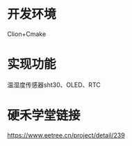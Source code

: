 开发环境
==
Clion+Cmake

实现功能
==
温湿度传感器sht30、OLED、RTC

硬禾学堂链接
==
https://www.eetree.cn/project/detail/239